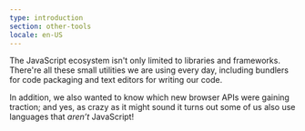 ```yaml
---
type: introduction
section: other-tools
locale: en-US
---
```


The JavaScript ecosystem isn't only limited to libraries and frameworks. There're all these small utilities we are using every day, including bundlers for code packaging and text editors for writing our code.

In addition, we also wanted to know which new browser APIs were gaining traction; and yes, as crazy as it might sound it turns out some of us also use languages that _aren’t_ JavaScript!
